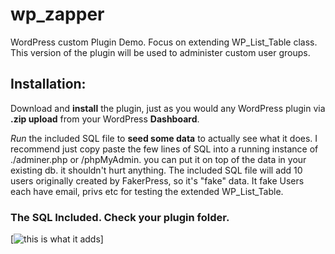 # wp_zapper
WordPress custom Plugin Demo. Focus on extending WP_List_Table class. This version of the plugin will be used to administer custom user groups.

## Installation:
Download and **install** the plugin, just as you would any WordPress plugin via **.zip upload** from your WordPress **Dashboard**.

*Run* the included SQL file to **seed some data** to actually see what it does. I recommend just copy paste the few lines of SQL into a running instance of ./adminer.php or /phpMyAdmin. you can put it on top of the data in your existing db. it shouldn't hurt anything. The included SQL file will add 10 users originally created by FakerPress, so it's "fake" data. It fake Users each have email, privs etc for testing the extended WP_List_Table.

### The SQL Included. Check your plugin folder. 
[![this is what it adds](https://i.imgur.com/hfqQXlF.png "the data that will be put in your wp_usermeta table")]
